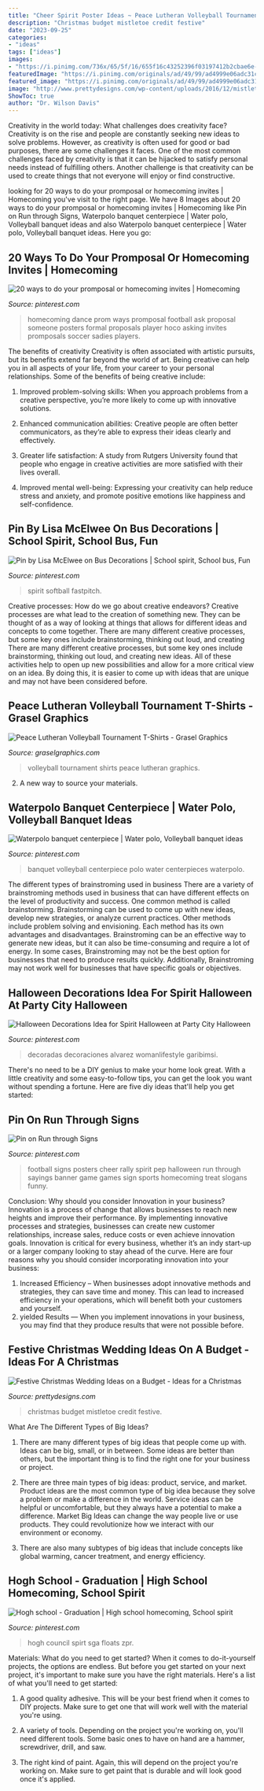 ```yaml
---
title: "Cheer Spirit Poster Ideas ~ Peace Lutheran Volleyball Tournament T-shirts"
description: "Christmas budget mistletoe credit festive"
date: "2023-09-25"
categories:
- "ideas"
tags: ["ideas"]
images:
- "https://i.pinimg.com/736x/65/5f/16/655f16c43252396f03197412b2cbae6e--dance-proposal-homecoming-proposal.jpg"
featuredImage: "https://i.pinimg.com/originals/ad/49/99/ad4999e06adc31c61e7636cc481b83e0.jpg"
featured_image: "https://i.pinimg.com/originals/ad/49/99/ad4999e06adc31c61e7636cc481b83e0.jpg"
image: "http://www.prettydesigns.com/wp-content/uploads/2016/12/mistletoe.jpg"
ShowToc: true
author: "Dr. Wilson Davis"
---
```



Creativity in the world today: What challenges does creativity face?
Creativity is on the rise and people are constantly seeking new ideas to solve problems. However, as creativity is often used for good or bad purposes, there are some challenges it faces. One of the most common challenges faced by creativity is that it can be hijacked to satisfy personal needs instead of fulfilling others. Another challenge is that creativity can be used to create things that not everyone will enjoy or find constructive.

	

		
looking for 20 ways to do your promposal or homecoming invites | Homecoming you've visit to the right page. We have 8 Images about 20 ways to do your promposal or homecoming invites | Homecoming like Pin on Run through Signs, Waterpolo banquet centerpiece | Water polo, Volleyball banquet ideas and also Waterpolo banquet centerpiece | Water polo, Volleyball banquet ideas. Here you go:
		
    
## 20 Ways To Do Your Promposal Or Homecoming Invites | Homecoming

<img loading=lazy src="https://i.pinimg.com/736x/65/5f/16/655f16c43252396f03197412b2cbae6e--dance-proposal-homecoming-proposal.jpg" onerror="this.onerror=null;this.src='https://tse2.mm.bing.net/th?id=OIP.onWobOc6Zvk_5935r1G6qAHaJP&amp;pid=15.1';" alt="20 ways to do your promposal or homecoming invites | Homecoming">

_Source: pinterest.com_

>homecoming dance prom ways promposal football ask proposal someone posters formal proposals player hoco asking invites promposals soccer sadies players. 

	

The benefits of creativity
Creativity is often associated with artistic pursuits, but its benefits extend far beyond the world of art. Being creative can help you in all aspects of your life, from your career to your personal relationships.
Some of the benefits of being creative include:

1. Improved problem-solving skills: When you approach problems from a creative perspective, you’re more likely to come up with innovative solutions.

2. Enhanced communication abilities: Creative people are often better communicators, as they’re able to express their ideas clearly and effectively.

3. Greater life satisfaction: A study from Rutgers University found that people who engage in creative activities are more satisfied with their lives overall.

4. Improved mental well-being: Expressing your creativity can help reduce stress and anxiety, and promote positive emotions like happiness and self-confidence.

    
## Pin By Lisa McElwee On Bus Decorations | School Spirit, School Bus, Fun

<img loading=lazy src="https://i.pinimg.com/736x/48/50/cf/4850cf845ea72c43da5970f16360101f--bus-decorations.jpg" onerror="this.onerror=null;this.src='https://tse1.mm.bing.net/th?id=OIP.8N32QZ8jf3TQL0BzmFXyWwHaFj&amp;pid=15.1';" alt="Pin by Lisa McElwee on Bus Decorations | School spirit, School bus, Fun">

_Source: pinterest.com_

>spirit softball fastpitch. 

	

Creative processes: How do we go about creative endeavors?
Creative processes are what lead to the creation of something new. They can be thought of as a way of looking at things that allows for different ideas and concepts to come together. There are many different creative processes, but some key ones include brainstorming, thinking out loud, and creating 
There are many different creative processes, but some key ones include brainstorming, thinking out loud, and creating new ideas. All of these activities help to open up new possibilities and allow for a more critical view on an idea. By doing this, it is easier to come up with ideas that are unique and may not have been considered before.

    
## Peace Lutheran Volleyball Tournament T-Shirts - Grasel Graphics

<img loading=lazy src="https://www.graselgraphics.com/wp-content/uploads/2018/09/Peace-Lutheran-Volleyball-Tournament.jpg" onerror="this.onerror=null;this.src='https://tse2.mm.bing.net/th?id=OIP.ZstTRAFJE8GCtu2lcCfZJwHaFj&amp;pid=15.1';" alt="Peace Lutheran Volleyball Tournament T-Shirts - Grasel Graphics">

_Source: graselgraphics.com_

>volleyball tournament shirts peace lutheran graphics. 

	

2. A new way to source your materials.

    
## Waterpolo Banquet Centerpiece | Water Polo, Volleyball Banquet Ideas

<img loading=lazy src="https://i.pinimg.com/originals/ad/49/99/ad4999e06adc31c61e7636cc481b83e0.jpg" onerror="this.onerror=null;this.src='https://tse3.mm.bing.net/th?id=OIP.Jc4MinpZvWpkSa6D2ThN7gHaJ4&amp;pid=15.1';" alt="Waterpolo banquet centerpiece | Water polo, Volleyball banquet ideas">

_Source: pinterest.com_

>banquet volleyball centerpiece polo water centerpieces waterpolo. 

	

The different types of brainstroming used in business
There are a variety of brainstroming methods used in business that can have different effects on the level of productivity and success. One common method is called brainstorming. Brainstorming can be used to come up with new ideas, develop new strategies, or analyze current practices. Other methods include problem solving and envisioning. Each method has its own advantages and disadvantages.
Brainstroming can be an effective way to generate new ideas, but it can also be time-consuming and require a lot of energy. In some cases, Brainstroming may not be the best option for businesses that need to produce results quickly. Additionally, Brainstroming may not work well for businesses that have specific goals or objectives.

    
## Halloween Decorations Idea For Spirit Halloween At Party City Halloween

<img loading=lazy src="https://i.pinimg.com/736x/2d/87/60/2d87602bac60df58441256386c08ed97.jpg" onerror="this.onerror=null;this.src='https://tse3.mm.bing.net/th?id=OIP.o-uic5iTdy_1vFIEQZ83hQHaJ3&amp;pid=15.1';" alt="Halloween Decorations Idea for Spirit Halloween at Party City Halloween">

_Source: pinterest.com_

>decoradas decoraciones alvarez womanlifestyle garibimsi. 

	

There's no need to be a DIY genius to make your home look great. With a little creativity and some easy-to-follow tips, you can get the look you want without spending a fortune. Here are five diy ideas that'll help you get started:  

    
## Pin On Run Through Signs

<img loading=lazy src="https://i.pinimg.com/736x/92/ae/86/92ae865fbc609970a01647c018a3fb60.jpg" onerror="this.onerror=null;this.src='https://tse1.mm.bing.net/th?id=OIP.cIH30AsiHDi7kasRve9ufQHaNJ&amp;pid=15.1';" alt="Pin on Run through Signs">

_Source: pinterest.com_

>football signs posters cheer rally spirit pep halloween run through sayings banner game games sign sports homecoming treat slogans funny. 

	

Conclusion: Why should you consider Innovation in your business?
Innovation is a process of change that allows businesses to reach new heights and improve their performance. By implementing innovative processes and strategies, businesses can create new customer relationships, increase sales, reduce costs or even achieve innovation goals. Innovation is critical for every business, whether it’s an indy start-up or a larger company looking to stay ahead of the curve. Here are four reasons why you should consider incorporating innovation into your business: 
1) Increased Efficiency – When businesses adopt innovative methods and strategies, they can save time and money. This can lead to increased efficiency in your operations, which will benefit both your customers and yourself. 
2) yielded Results — When you implement innovations in your business, you may find that they produce results that were not possible before.

    
## Festive Christmas Wedding Ideas On A Budget - Ideas For A Christmas

<img loading=lazy src="http://www.prettydesigns.com/wp-content/uploads/2016/12/mistletoe.jpg" onerror="this.onerror=null;this.src='https://tse4.mm.bing.net/th?id=OIP.YyuQc4GRxjJ_J5npQnzWCgHaLH&amp;pid=15.1';" alt="Festive Christmas Wedding Ideas on a Budget - Ideas for a Christmas">

_Source: prettydesigns.com_

>christmas budget mistletoe credit festive. 

	

What Are The Different Types of Big Ideas?
1. There are many different types of big ideas that people come up with. Ideas can be big, small, or in between. Some ideas are better than others, but the important thing is to find the right one for your business or project.
2. There are three main types of big ideas: product, service, and market. Product ideas are the most common type of big idea because they solve a problem or make a difference in the world. Service ideas can be helpful or uncomfortable, but they always have a potential to make a difference. Market Big Ideas can change the way people live or use products. They could revolutionize how we interact with our environment or economy.

3. There are also many subtypes of big ideas that include concepts like global warming, cancer treatment, and energy efficiency.

    
## Hogh School - Graduation | High School Homecoming, School Spirit

<img loading=lazy src="https://i.pinimg.com/736x/1f/1a/bb/1f1abbddab84c502084fb733b79fa0c8.jpg" onerror="this.onerror=null;this.src='https://tse4.mm.bing.net/th?id=OIP.Fr74kAlXCLeE3zp63-iMpAHaJ3&amp;pid=15.1';" alt="Hogh school - Graduation | High school homecoming, School spirit">

_Source: pinterest.com_

>hogh council spirt sga floats zpr. 

	

Materials: What do you need to get started?
When it comes to do-it-yourself projects, the options are endless. But before you get started on your next project, it's important to make sure you have the right materials. Here's a list of what you'll need to get started:
1. A good quality adhesive. This will be your best friend when it comes to DIY projects. Make sure to get one that will work well with the material you're using.

2. A variety of tools. Depending on the project you're working on, you'll need different tools. Some basic ones to have on hand are a hammer, screwdriver, drill, and saw.

3. The right kind of paint. Again, this will depend on the project you're working on. Make sure to get paint that is durable and will look good once it's applied.


